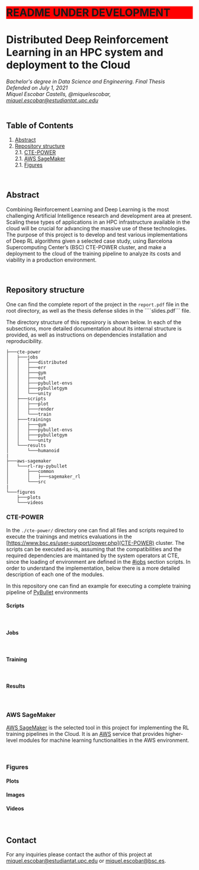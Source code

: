<h1 style="background-color:red;">README UNDER DEVELOPMENT</h1>

# Distributed Deep Reinforcement Learning in an HPC system and deployment to the Cloud
<i>Bachelor's degree in Data Science and Engineering. Final Thesis</i>
<br>
<i>Defended on July 1, 2021</i>
<br>
<i>Miquel Escobar Castells, @miquelescobar, miquel.escobar@estudiantat.upc.edu</i>
<br><br>

## Table of Contents
1. [Abstract](#abstract)
2. [Repository structure](#repository-structure)
<br> 2.1. [CTE-POWER](#cte-power) 
<br> 2.1. [AWS SageMaker](#aws-sagemaker) 
<br> 2.1. [Figures](#figures) 

<br> 

## Abstract
Combining Reinforcement Learning and Deep Learning is the most challenging Artificial
Intelligence research and development area at present. Scaling these types of applications in
an HPC infrastructure available in the cloud will be crucial for advancing the massive use
of these technologies. The purpose of this project is to develop and test various implementations of Deep RL algorithms given a selected case study, using Barcelona Supercomputing
Center’s (BSC) CTE-POWER cluster, and make a deployment to the cloud of the training
pipeline to analyze its costs and viability in a production environment.

<br> 

## Repository structure
One can find the complete report of the project in the ```report.pdf``` file in the root directory, as well as the thesis defense slides  in the ````slides.pdf``` file.

The directory structure of this reposirory is shown below. In each of the subsections, more detailed documentation about its internal structure is provided, as well as instructions on dependencies installation and reproducibility.

```
├───cte-power
│   ├───jobs
│   │   ├───distributed
│   │   ├───err
│   │   ├───gym
│   │   ├───out
│   │   ├───pybullet-envs
│   │   ├───pybulletgym
│   │   └───unity
│   ├───scripts
│   │   ├───plot
│   │   ├───render
│   │   └───train
│   ├───trainings
│   │   ├───gym
│   │   ├───pybullet-envs
│   │   ├───pybulletgym
│   │   └───unity
│   └───results
│       └───humanoid
|
├───aws-sagemaker
│   └───rl-ray-pybullet
│       ├───common
│       │   ├───sagemaker_rl
│       └───src
|
└───figures
    ├───plots
    └───videos
```

### CTE-POWER
In the ```./cte-power/``` directory one can find all files and scripts required to execute the trainings and metrics evaluations in the [https://www.bsc.es/user-support/power.php](CTE-POWER) cluster. The scripts can be executed as-is, assuming that the compatibilities and the required dependencies are maintaned by the system operators at CTE, since the loading of environment are defined in the [#jobs](jobs) section scripts.
In order to understand the implementation, below there is a more detailed description of each one of the modules.

In this repository one can find an example for executing a complete training pipeline of [PyBullet](https://pybullet.org/) environments



#### Scripts

<br>

#### Jobs

<br>

#### Training

<br>

#### Results

<br>


### AWS SageMaker
[AWS SageMaker](https://aws.amazon.com/) is the selected tool in this project for implementing the RL training pipelines in the Cloud. It is an [AWS](https://aws.amazon.com/sagemaker/) service that provides higher-level modules for machine learning functionalities in the AWS environment.



<br>

### Figures

#### Plots

#### Images

#### Videos


<br>


## Contact
For any inquiries please contact the author of this project at miquel.escobar@estudiantat.upc.edu or miquel.escobar@bsc.es.